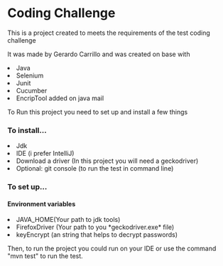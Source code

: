 <h1>Coding Challenge</h1>


This is a project created to meets the requirements of the test coding challenge

It was made by Gerardo Carrillo and was created on base with

<li>Java</li>

<li>Selenium</li>

<li>Junit</li>

<li>Cucumber</li>

<li>EncripTool added on java mail</li>

To Run this project you need to set up and install a few things



<h3>To install...</h3>

<li>Jdk</li>

<li>IDE (i prefer IntelliJ)</li>

<li>Download a driver (In this project you will need a geckodriver)</li>

<li>Optional: git console (to run the test in command line)</li>



<h3>To set up...</h3>

<h4>Environment variables</h4> 

<li>JAVA_HOME(Your path to jdk tools)</li>

<li>FirefoxDriver (Your path to you *geckodriver.exe* file)</li>

<li>keyEncrypt (an string that helps to decrypt passwords)</li>



Then, to run the project you could run on your IDE or use the 
command "mvn test" to run the test.

